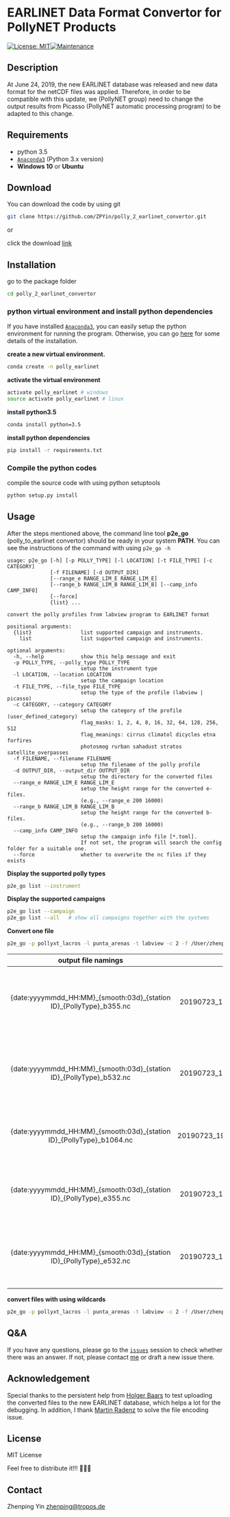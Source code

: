 # EARLINET Data Format Convertor for PollyNET Products
[![License: MIT](https://img.shields.io/badge/License-MIT-yellow.svg)](https://opensource.org/licenses/MIT)[![Maintenance](https://img.shields.io/badge/Maintained%3F-yes-green.svg)](https://GitHub.com/Naereen/StrapDown.js/graphs/commit-activity)

## Description

At June 24, 2019, the new EARLINET database was released and new data format for the netCDF files was applied. Therefore, in order to be compatible with this update, we (PollyNET group) need to change the output results from Picasso (PollyNET automatic processing program) to be adapted to this change.

## Requirements

- python 3.5
- [`Anaconda3`](https://www.anaconda.com/distribution/) (Python 3.x version)
- **Windows 10** or **Ubuntu**

## Download

You can download the code by using git

```bash
git clone https://github.com/ZPYin/polly_2_earlinet_convertor.git
```

or 

click the download [link](https://github.com/ZPYin/polly_2_earlinet_convertor/archive/master.zip)

## Installation

go to the package folder

```bash
cd polly_2_earlinet_convertor
```

### python virtual environment and install python dependencies

If you have installed [`Anaconda3`](https://www.anaconda.com/distribution/), you can easily setup the python environment for running the program. Otherwise, you can go [here](https://github.com/ZPYin/Pollynet_Processing_Chain/blob/master/doc/anaconda_installation.md) for some details of the installation.

**create a new virtual environment.**

```bash
conda create -n polly_earlinet
```

**activate the virtual environment**

```bash
activate polly_earlinet # windows
source activate polly_earlinet # linux
```

**install python3.5**

```bash
conda install python=3.5
```

**install python dependencies**

```bash
pip install -r requirements.txt
```

### Compile the python codes

compile the source code with using python setuptools

```bash
python setup.py install
```

## Usage

After the steps mentioned above, the command line tool **p2e_go** (polly_to_earlinet convertor) should be ready in your system **PATH**. You can see the instructions of the command with using `p2e_go -h`

```text
usage: p2e_go [-h] [-p POLLY_TYPE] [-l LOCATION] [-t FILE_TYPE] [-c CATEGORY]
              [-f FILENAME] [-d OUTPUT_DIR]
              [--range_e RANGE_LIM_E RANGE_LIM_E]
              [--range_b RANGE_LIM_B RANGE_LIM_B] [--camp_info CAMP_INFO]
              [--force]
              {list} ...

convert the polly profiles from labview program to EARLINET format

positional arguments:
  {list}                list supported campaign and instruments.
    list                list supported campaign and instruments.

optional arguments:
  -h, --help            show this help message and exit
  -p POLLY_TYPE, --polly_type POLLY_TYPE
                        setup the instrument type
  -l LOCATION, --location LOCATION
                        setup the campaign location
  -t FILE_TYPE, --file_type FILE_TYPE
                        setup the type of the profile (labview | picasso)
  -c CATEGORY, --category CATEGORY
                        setup the category of the profile (user_defined_category)
                        flag_masks: 1, 2, 4, 8, 16, 32, 64, 128, 256, 512
                        flag_meanings: cirrus climatol dicycles etna forfires
                        photosmog rurban sahadust stratos satellite_overpasses
  -f FILENAME, --filename FILENAME
                        setup the filename of the polly profile
  -d OUTPUT_DIR, --output_dir OUTPUT_DIR
                        setup the directory for the converted files
  --range_e RANGE_LIM_E RANGE_LIM_E
                        setup the height range for the converted e-files.
                        (e.g., --range_e 200 16000)
  --range_b RANGE_LIM_B RANGE_LIM_B
                        setup the height range for the converted b-files.
                        (e.g., --range_b 200 16000)
  --camp_info CAMP_INFO
                        setup the campaign info file [*.toml].
                        If not set, the program will search the config folder for a suitable one.
  --force               whether to overwrite the nc files if they exists
```

**Display the supported polly types**

```bash
p2e_go list --instrument
```

**Display the supported campaigns**

```bash
p2e_go list --campaign
p2e_go list --all   # show all campaigns together with the systems
```

**Convert one file**

```bash
p2e_go -p pollyxt_lacros -l punta_arenas -t labview -c 2 -f /User/zhenping/desktop/file1.txt -d /Users/zhenping/Destkop/test --force
```

|output file namings|example|description|
|:----------:|:-----:|:----------|
|{date:yyyymmdd\_HH:MM}\_{smooth:03d}\_{station ID}\_{PollyType}\_b355.nc|20190723\_1900\_075\_lei\_arielle\_b355.nc|results associated with backscatter, vol/par depolarization ratio at 355 nm|
|{date:yyyymmdd\_HH:MM}\_{smooth:03d}\_{station ID}\_{PollyType}\_b532.nc|20190723\_1900\_075\_lei\_arielle\_b532.nc|results associated with backscatter, vol/par depolarization ratio at 532 nm|
|{date:yyyymmdd\_HH:MM}\_{smooth:03d}\_{station ID}\_{PollyType}\_b1064.nc|20190723\_1900\_075\_lei\_arielle\_b1064.nc|results associated with backscatter coefficient at 1064 nm|
|{date:yyyymmdd\_HH:MM}\_{smooth:03d}\_{station ID}\_{PollyType}\_e355.nc|20190723\_1900\_075\_lei\_arielle\_e355.nc|results associated with backscatter and extinction coefficients at 355 nm|
|{date:yyyymmdd\_HH:MM}\_{smooth:03d}\_{station ID}\_{PollyType}\_e532.nc|20190723\_1900\_075\_lei\_arielle\_e532.nc|results associated with backscatter and extinction coefficients at 532 nm|

**convert files with using wildcards**

```bash
p2e_go -p pollyxt_lacros -l punta_arenas -t labview -c 2 -f /User/zhenping/desktop/file*.txt -d /Users/zhenping/Destkop/test --force
```

## Q&A

If you have any questions, please go to the [`issues`](https://github.com/ZPYin/polly_2_earlinet_convertor/issues) session to check whether there was an answer. If not, please contact [me](#contact) or draft a new issue there.

## Acknowledgement

Special thanks to the persistent help from [Holger Baars](https://www.tropos.de/institut/ueber-uns/mitarbeitende/holger-baars) to test uploading the converted files to the new EARLINET database, which helps a lot for the debugging. In addition, I thank [Martin Radenz](radenz@tropos.de) to solve the file encoding issue.

## License

MIT License

Feel free to distribute it!!! :beer::beer::beer:

## Contact

Zhenping Yin 
<zhenping@tropos.de>
